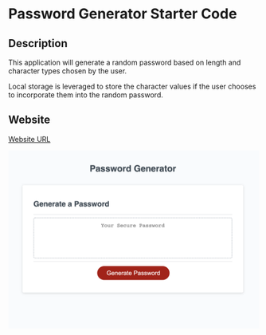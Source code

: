 # Password Generator Starter Code

## Description
This application will generate a random password based on length and character types chosen by the user.

Local storage is leveraged to store the character values if the user chooses to incorporate them into the random password.

## Website
[Website URL](https://bgahan.github.io/JavaScript-Challenge-Password-Generator/)

![Password Generator](/Password%20Generator%20Screenshot.png)

